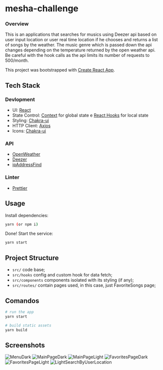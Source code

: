 # mesha-challenge

### Overview

This is an applications that searches for musics using Deezer api based on user input location or user real time location if he chooses and returns a list of songs by the weather. The music genre which is passed down the api changes depending on the temperature returned by the open weather api. Be careful with the hook calls as the api limits its number of requests to 500/month. 

This project was bootstrapped with [Create React App](https://github.com/facebook/create-react-app).

## Tech Stack
### Devlopment
* UI: [React](https://reactjs.org/)
* State Control: [Context](https://pt-br.reactjs.org/docs/context.html) for global state e [React Hooks](https://reactjs.org/docs/hooks-intro.html) for local state
* Styling: [Chakra-ui](https://chakra-ui.com) 
* HTTP Client: [Axios](https://github.com/axios/axios)
* Icons: [Chakra-ui](https://chakra-ui.com/docs/media-and-icons/icon)

### API
* [OpenWeather](https://openweathermap.org)
* [Deezer](https://developers.deezer.com/login?redirect=/api)
* [ipAddressFind](https://ipworld.info/iplocator)

### Linter
* [Prettier](https://github.com/prettier/prettier)

## Usage

Install dependencies:

```sh
yarn (or npm i)
```

Done! Start the service:

```sh
yarn start
```

## Project Structure

* `src/` code base;
* `src/hooks` config and custom hook for data fetch;
* `src/components` components isolated with its styling (if any);
* `src/routes/` contain pages used, in this case, just FavoriteSongs page;

## Comandos

```sh
# run the app
yarn start

# build static assets
yarn build 
```
## Screenshots
![MenuDark](https://github.com/guiduck/mesha-challenge/blob/main/WhatsApp%20Image%202021-10-12%20at%2020.37.50.jpeg)
![MainPageDark](https://github.com/guiduck/mesha-challenge/blob/main/WhatsApp%20Image%202021-10-12%20at%2020.40.20.jpeg)
![MainPageLight](https://github.com/guiduck/mesha-challenge/blob/main/WhatsApp%20Image%202021-10-12%20at%2020.48.33.jpeg)
![FavoritesPageDark](https://github.com/guiduck/mesha-challenge/blob/main/WhatsApp%20Image%202021-10-12%20at%2020.47.49.jpeg)
![FavoritesPageLight](https://github.com/guiduck/mesha-challenge/blob/main/WhatsApp%20Image%202021-10-12%20at%2020.48.11.jpeg)
![LightSearchByUserLocation](https://github.com/guiduck/mesha-challenge/blob/main/WhatsApp%20Image%202021-10-12%20at%2020.49.03.jpeg)
